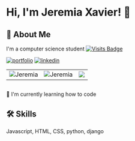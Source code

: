 


# Hi, I'm Jeremia Xavier! 👋

## 🚀 About Me
I'm a computer science student 
[![Visits Badge](https://badges.pufler.dev/visits/pujux/badge-it)](https://badges.pufler.dev)

[![portfolio](https://img.shields.io/badge/my_portfolio-000?style=for-the-badge&logo=ko-fi&logoColor=white)](https://sites.google.com/jeremiaxavier/home)
[![linkedin](https://img.shields.io/badge/linkedin-0A66C2?style=for-the-badge&logo=linkedin&logoColor=white)](https://www.linkedin.com/in/jeremia-xavier/)


<table>
  <tr>
    <td>
      <img align="center" src="https://github-readme-stats.vercel.app/api?username=JeremiaXavier&show_icons=true&locale=en" alt="Jeremia" />
    </td>
    <td>
     <img align="center" src="https://github-readme-streak-stats.herokuapp.com/?user=JeremiaXavier&" alt="Jeremia" />
    </td>
    <td>
    <img align="center" src = "https://github-readme-stats.vercel.app/api/top-langs/?username=JeremiaXavier&langs_count=10&layout=compact&theme=material-lighter">

  </tr>
</table>

## 


🧠 I'm currently learning how to code


## 🛠 Skills
Javascript, HTML, CSS, python, django




